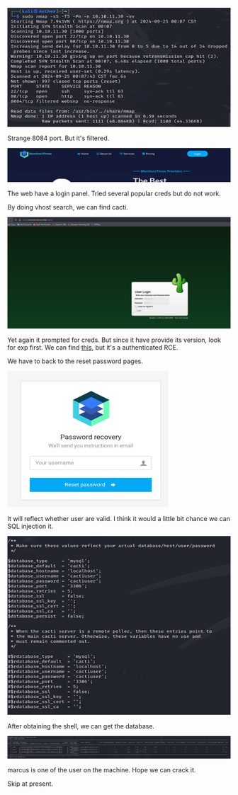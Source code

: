 ![image-20240925000821081](./assets/image-20240925000821081.png)

Strange 8084 port. But it's filtered.

![image-20240925001942279](./assets/image-20240925001942279.png)

The web have a login panel. Tried several popular creds but do not work.

By doing vhost search, we can find cacti.

![image-20240925005027088](./assets/image-20240925005027088.png)

Yet again it prompted for creds. But since it have provide its version, look for exp first. We can find [this](https://github.com/thisisveryfunny/CVE-2024-25641-RCE-Automated-Exploit-Cacti-1.2.26?tab=readme-ov-file), but it's a authenticated RCE.

We have to back to the reset password pages.

![image-20240925010145751](./assets/image-20240925010145751.png)

It will reflect whether user are valid. I think it would a little bit chance we can SQL injection it.





![image-20240925015154124](./assets/image-20240925015154124.png)

After obtaining the shell, we can get the database.

![image-20240925015506250](./assets/image-20240925015506250.png)

marcus is one of the user on the machine. Hope we can crack it.

Skip at present.

